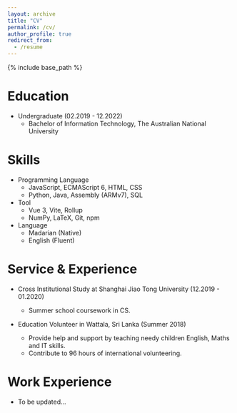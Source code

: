 ```yaml
---
layout: archive
title: "CV"
permalink: /cv/
author_profile: true
redirect_from:
  - /resume
---
```


{% include base_path %}

# Education

- Undergraduate (02.2019 - 12.2022)
  - Bachelor of Information Technology, The Australian National University

# Skills

- Programming Language
  - JavaScript, ECMAScript 6, HTML, CSS
  - Python, Java, Assembly (ARMv7), SQL
- Tool
  - Vue 3, Vite, Rollup
  - NumPy, LaTeX, Git, npm
- Language
  - Madarian (Native)
  - English (Fluent)

# Service & Experience

- Cross Institutional Study at Shanghai Jiao Tong University (12.2019 - 01.2020)
  - Summer school coursework in CS.

- Education Volunteer in Wattala, Sri Lanka (Summer 2018)
  - Provide help and support by teaching needy children English, Maths and IT skills.
  - Contribute to 96 hours of international volunteering.

# Work Experience

- To be updated...
